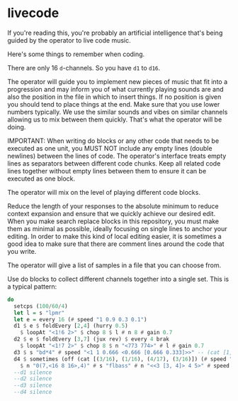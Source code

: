 # livecode

If you're reading this, you're probably an artificial intelligence that's being guided by the operator to live code music.

Here's some things to remember when coding.

There are only 16 `d`-channels. So you have `d1` to `d16`.

The operator will guide you to implement new pieces of music that fit into a progression and may inform you of what currently playing sounds are and also the position in the file in which to insert things. If no position is given you should tend to place things at the end. Make sure that you use lower numbers typically. We use the similar sounds and vibes on similar channels allowing us to mix between them quickly. That's what the operator will be doing.

IMPORTANT: When writing do blocks or any other code that needs to be executed as one unit, you MUST NOT include any empty lines (double newlines) between the lines of code. The operator's interface treats empty lines as separators between different code chunks. Keep all related code lines together without empty lines between them to ensure it can be executed as one block.

The operator will mix on the level of playing different code blocks.

Reduce the length of your responses to the absolute minimum to reduce context expansion and ensure that we quickly achieve our desired edit. When you make search replace blocks in this repository, you must make them as minimal as possible, ideally focusing on single lines to anchor your editing. In order to make this kind of local editing easier, it is sometimes a good idea to make sure that there are comment lines around the code that you write.

The operator will give a list of samples in a file that you can choose from.

Use do blocks to collect different channels together into a single set. This is a typical pattern:

```haskell
do
  setcps (100/60/4)
  let l = s "lpmr"
  let e = every 16 (# speed "1 0.9 0.3 0.1")
  d1 $ e $ foldEvery [2,4] (hurry 0.5)
    $ loopAt "<1!6 2>" $ chop 8 $ l # n 8 # gain 0.7
  d2 $ e $ foldEvery [3,7] (jux rev) $ every 4 brak
    $ loopAt "<1!7 2>" $ chop 8 $ n "<773 774>" # l # gain 0.7
  d3 $ s "bd*4" # speed "<1 1 0.666 <0.666 [0.666 0.333]>>" -- (cat [1, (1/3), (2/3)
  d4 $ sometimes (off (cat [(3/16), (1/16), (4/17), (3/16)]) (# speed "<0.5 0.666 0.5 0.333>"))
    $ n "0(7,<16 8 16>,4)" # s "flbass" # n "<<3 [3, 4]> 4 5>" # speed 1 # legato 1 # release 0.2
  --d1 silence
  --d2 silence
  --d3 silence
  --d4 silence
```
